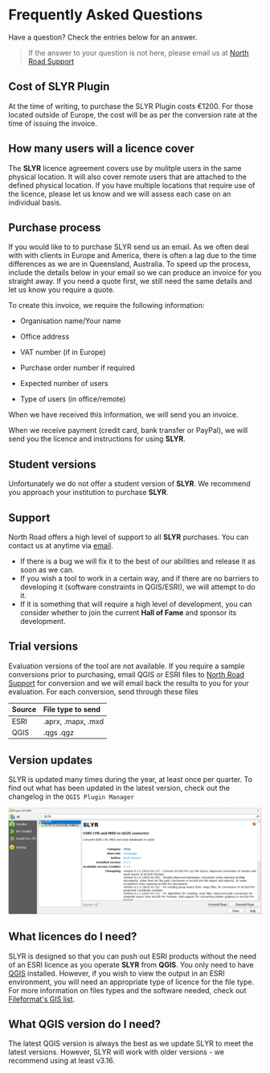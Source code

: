 <!-- use pronouns-->
# Frequently Asked Questions #
Have a question? Check the entries below for an answer. 
>If the answer to your question is not here, please email us at [North Road Support](mailto:info@north-road.com)

## Cost of SLYR Plugin ##
At the time of writing, to purchase the SLYR Plugin costs €1200. For those located outside of Europe, the cost will be as per the conversion rate at the time of issuing the invoice. 

## How many users will a licence cover ##
The **SLYR** licence agreement covers use by mulitple users in the same physical location. It will also cover remote users that are attached to the defined physical location. If you have multiple locations that require use of the licence, please let us know and we will assess each case on an individual basis. 

## Purchase process ##
If you would like to to purchase SLYR send us an email. As we often deal with with clients in Europe and America, there is often a lag due to the time differences as we are in Queensland, Australia. To speed up the process, include the details below in your email so we can produce an invoice for you straight away. If you need a quote first, we still need the same details and let us know you require a quote. 

To create this invoice, we require the following information:

* Organisation name/Your name

* Office address

* VAT number (if in Europe)

* Purchase order number if required

* Expected number of users

* Type of users (in office/remote)

When we have received this information, we will send you an invoice.

When we receive payment (credit card, bank transfer or PayPal), we will send you the licence and instructions for using **SLYR**.

## Student versions ##
Unfortunately we do not offer a student version of **SLYR**. We recommend you approach your institution to purchase **SLYR**. 

## Support ##
North Road offers a high level of support to all **SLYR** purchases. You can contact us at anytime via [email](mailto:info@north-road.com). 
- If there is a bug we will fix it to the best of our abilities and release it as soon as we can. 
- If you wish a tool to work in a certain way, and if there are no barriers to developing it (software constraints in QGIS/ESRI), we will attempt to do it. 
- If it is something that will require a high level of development, you can consider whether to join the current **Hall of Fame** and sponsor its development.

## Trial versions ##
Evaluation versions of the tool are not available. If you require a sample conversions prior to purchasing, email QGIS or ESRI files to [North Road Support](mailto:info@north-road.com) for conversion and we will email back the results to you for your evaluation. 
For each conversion, send through these files

| Source | File type to send |
| ------ | :----------------- |
| ESRI | .aprx, .mapx, .mxd |
| QGIS | .qgs .qgz |

## Version updates  ##
SLYR is updated many times during the year, at least once per quarter. To find out what has been updated in the latest version, check out the changelog in the `QGIS Plugin Manager`

![SLYR Changelog](../images/slyr_changelog.png)

## What licences do I need? ##
SLYR is designed so that you can push out ESRI products without the need of an ESRI licence as you operate **SLYR** from **QGIS**. You only need to have [QGIS](https://www.qgis.org/en/site/) installed. However, if you wish to view the output in an ESRI environment, you will need an appropriate type of licence for the file type. For more information on files types and the software needed, check out [Fileformat's GIS list](https://docs.fileformat.com/gis/).

## What QGIS version do I need? ##
The latest QGIS version is always the best as we update SLYR to meet the latest versions. However, SLYR will work with older versions - we recommend using at least v3.16.
